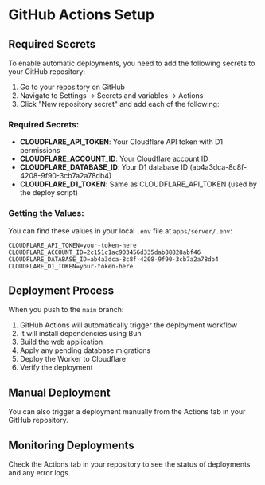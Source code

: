 # GitHub Actions Setup

## Required Secrets

To enable automatic deployments, you need to add the following secrets to your GitHub repository:

1. Go to your repository on GitHub
2. Navigate to Settings → Secrets and variables → Actions
3. Click "New repository secret" and add each of the following:

### Required Secrets:

- **CLOUDFLARE_API_TOKEN**: Your Cloudflare API token with D1 permissions
- **CLOUDFLARE_ACCOUNT_ID**: Your Cloudflare account ID
- **CLOUDFLARE_DATABASE_ID**: Your D1 database ID (ab4a3dca-8c8f-4208-9f90-3cb7a2a78db4)
- **CLOUDFLARE_D1_TOKEN**: Same as CLOUDFLARE_API_TOKEN (used by the deploy script)

### Getting the Values:

You can find these values in your local `.env` file at `apps/server/.env`:
```
CLOUDFLARE_API_TOKEN=your-token-here
CLOUDFLARE_ACCOUNT_ID=2c151c1ac903456d335dab88828abf46
CLOUDFLARE_DATABASE_ID=ab4a3dca-8c8f-4208-9f90-3cb7a2a78db4
CLOUDFLARE_D1_TOKEN=your-token-here
```

## Deployment Process

When you push to the `main` branch:
1. GitHub Actions will automatically trigger the deployment workflow
2. It will install dependencies using Bun
3. Build the web application
4. Apply any pending database migrations
5. Deploy the Worker to Cloudflare
6. Verify the deployment

## Manual Deployment

You can also trigger a deployment manually from the Actions tab in your GitHub repository.

## Monitoring Deployments

Check the Actions tab in your repository to see the status of deployments and any error logs.